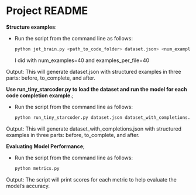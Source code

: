 # Project README

 **Structure examples**:

   - Run the script from the command line as follows:

     ```bash
     python jet_brain.py <path_to_code_folder> dataset.json> <num_examples> <examples_per_file>
     ```
     I did with num_examples=40 and examples_per_file=40

Output: This will generate dataset.json with structured examples in three parts: before, to_complete, and after.

**Use run_tiny_starcoder.py to load the dataset and run the model for each code completion example.**;
   - Run the script from the command line as follows:

     ```bash
     python run_tiny_starcoder.py dataset.json dataset_with_completions.json
     ```
Output: This will generate dataset_with_completions.json with structured examples in three parts: before, to_complete, and after.

**Evaluating Model Performance**;
- Run the script from the command line as follows:

     ```bash
     python metrics.py
     ```
Output: The script will print scores for each metric to help evaluate the model’s accuracy.
